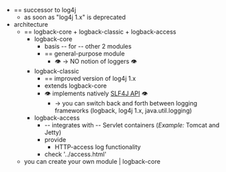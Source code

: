 * == successor to log4j
  * as soon as "log4j 1.x" is deprecated
* architecture
  * == logback-core + logback-classic + logback-access
    * logback-core
      * basis -- for -- other 2 modules
      * == general-purpose module
        * 👁️ -> NO notion of loggers 👁️
    * logback-classic
      * == improved version of log4j 1.x
      * extends logback-core
      * 👁️ implements natively [SLF4J API](http://www.slf4j.org) 👁️
        * -> you can switch back and forth between logging frameworks (logback, log4j 1.x, java.util.logging)
    * logback-access
      * -- integrates with -- Servlet containers (_Example:_ Tomcat and Jetty)
      * provide
        * HTTP-access log functionality
      * check '../access.html'
  * you can create your own module | logback-core